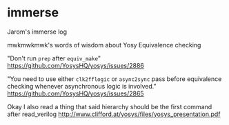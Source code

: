 # immerse

Jarom's immerse log

mwkmwkmwk's words of wisdom about Yosy Equivalence checking

"Don't run `prep` after `equiv_make`" https://github.com/YosysHQ/yosys/issues/2886

"You need to use either `clk2fflogic` or `async2sync` pass before equivalence checking whenever asynchronous logic is involved." https://github.com/YosysHQ/yosys/issues/2865

Okay I also read a thing that said hierarchy should be the first command after read_verilog http://www.clifford.at/yosys/files/yosys_presentation.pdf

